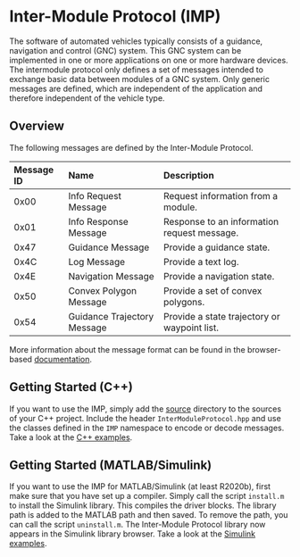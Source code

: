 # Inter-Module Protocol (IMP)


The software of automated vehicles typically consists of a guidance, navigation and control (GNC) system.
This GNC system can be implemented in one or more applications on one or more hardware devices.
The intermodule protocol only defines a set of messages intended to exchange basic data between modules of a GNC system.
Only generic messages are defined, which are independent of the application and therefore independent of the vehicle type.


## Overview
The following messages are defined by the Inter-Module Protocol.

| Message ID | Name                         | Description                                    |
| :--------- | :--------------------------- | :--------------------------------------------- |
| 0x00       | Info Request Message         | Request information from a module.             |
| 0x01       | Info Response Message        | Response to an information request message.    |
| 0x47       | Guidance Message             | Provide a guidance state.                      |
| 0x4C       | Log Message                  | Provide a text log.                            |
| 0x4E       | Navigation Message           | Provide a navigation state.                    |
| 0x50       | Convex Polygon Message       | Provide a set of convex polygons.              |
| 0x54       | Guidance Trajectory Message  | Provide a state trajectory or waypoint list.   |

More information about the message format can be found in the browser-based [documentation](doc/).


## Getting Started (C++)
If you want to use the IMP, simply add the [source](source/) directory to the sources of your C++ project.
Include the header `InterModuleProtocol.hpp` and use the classes defined in the `IMP` namespace to encode or decode messages.
Take a look at the [C++ examples](examples/cpp/).


## Getting Started (MATLAB/Simulink)
If you want to use the IMP for MATLAB/Simulink (at least R2020b), first make sure that you have set up a compiler.
Simply call the script `install.m` to install the Simulink library.
This compiles the driver blocks.
The library path is added to the MATLAB path and then saved.
To remove the path, you can call the script `uninstall.m`.
The Inter-Module Protocol library now appears in the Simulink library browser.
Take a look at the [Simulink examples](examples/simulink/).
